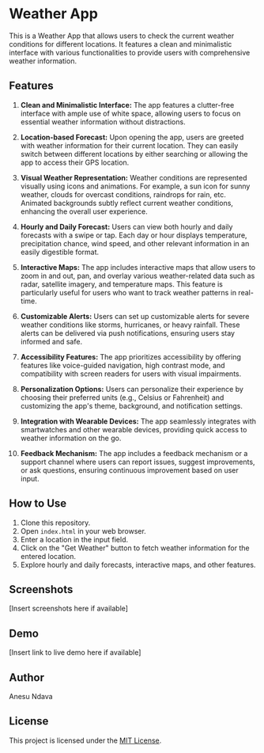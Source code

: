 # Weather App

This is a Weather App that allows users to check the current weather conditions for different locations. It features a clean and minimalistic interface with various functionalities to provide users with comprehensive weather information.

## Features

1. **Clean and Minimalistic Interface:** The app features a clutter-free interface with ample use of white space, allowing users to focus on essential weather information without distractions.

2. **Location-based Forecast:** Upon opening the app, users are greeted with weather information for their current location. They can easily switch between different locations by either searching or allowing the app to access their GPS location.

3. **Visual Weather Representation:** Weather conditions are represented visually using icons and animations. For example, a sun icon for sunny weather, clouds for overcast conditions, raindrops for rain, etc. Animated backgrounds subtly reflect current weather conditions, enhancing the overall user experience.

4. **Hourly and Daily Forecast:** Users can view both hourly and daily forecasts with a swipe or tap. Each day or hour displays temperature, precipitation chance, wind speed, and other relevant information in an easily digestible format.

5. **Interactive Maps:** The app includes interactive maps that allow users to zoom in and out, pan, and overlay various weather-related data such as radar, satellite imagery, and temperature maps. This feature is particularly useful for users who want to track weather patterns in real-time.

6. **Customizable Alerts:** Users can set up customizable alerts for severe weather conditions like storms, hurricanes, or heavy rainfall. These alerts can be delivered via push notifications, ensuring users stay informed and safe.

7. **Accessibility Features:** The app prioritizes accessibility by offering features like voice-guided navigation, high contrast mode, and compatibility with screen readers for users with visual impairments.

8. **Personalization Options:** Users can personalize their experience by choosing their preferred units (e.g., Celsius or Fahrenheit) and customizing the app's theme, background, and notification settings.

9. **Integration with Wearable Devices:** The app seamlessly integrates with smartwatches and other wearable devices, providing quick access to weather information on the go.

10. **Feedback Mechanism:** The app includes a feedback mechanism or a support channel where users can report issues, suggest improvements, or ask questions, ensuring continuous improvement based on user input.

## How to Use

1. Clone this repository.
2. Open `index.html` in your web browser.
3. Enter a location in the input field.
4. Click on the "Get Weather" button to fetch weather information for the entered location.
5. Explore hourly and daily forecasts, interactive maps, and other features.

## Screenshots

[Insert screenshots here if available]

## Demo

[Insert link to live demo here if available]

## Author

Anesu Ndava

## License

This project is licensed under the [MIT License](LICENSE).
